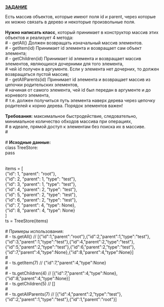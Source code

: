 <p><b><u>ЗАДАНИЕ</u></b></p>
<div>Есть массив объектов, которые имеют поля id и parent, через которые их можно связать в дерево и некоторые произвольные поля.<br /><br /><b>Нужно написать класс</b>, который принимает в конструктор массив этих объектов и реализует 4 метода:<br /># - getAll() Должен возвращать изначальный массив элементов.<br /># - getItem(id) Принимает id элемента и возвращает сам объект элемента;<br /># - getChildren(id) Принимает id элемента и возвращает массив элементов, являющихся дочерними для того элемента,<br /># чей id получен в аргументе. Если у элемента нет дочерних, то должен возвращаться пустой массив;<br /># - getAllParents(id) Принимает id элемента и возвращает массив из цепочки родительских элементов,<br /># начиная от самого элемента, чей id был передан в аргументе и до корневого элемента,<br /># т.е. должен получиться путь элемента наверх дерева через цепочку родителей к корню дерева. Порядок элементов важен!<br /><br /><b>Требования:</b> максимальное быстродействие, следовательно, минимальное количество обходов массива при операциях,<br /># в идеале, прямой доступ к элементам без поиска их в массиве.<br />#<br /><br /># <b>Исходные данные:</b><br />class TreeStore:<br />pass<br /><br /><br />items = [<br />{"id": 1, "parent": "root"},<br />{"id": 2, "parent": 1, "type": "test"},<br />{"id": 3, "parent": 1, "type": "test"},<br />{"id": 4, "parent": 2, "type": "test"},<br />{"id": 5, "parent": 2, "type": "test"},<br />{"id": 6, "parent": 2, "type": "test"},<br />{"id": 7, "parent": 4, "type": None},<br />{"id": 8, "parent": 4, "type": None}<br />]<br />ts = TreeStore(items)<br /><br /># Примеры использования:<br /># - ts.getAll() // [{"id":1,"parent":"root"},{"id":2,"parent":1,"type":"test"},{"id":3,"parent":1,"type":"test"},{"id":4,"parent":2,"type":"test"},{"id":5,"parent":2,"type":"test"},{"id":6,"parent":2,"type":"test"},{"id":7,"parent":4,"type":None},{"id":8,"parent":4,"type":None}]<br />#<br /># - ts.getItem(7) // {"id":7,"parent":4,"type":None}<br />#<br /># - ts.getChildren(4) // [{"id":7,"parent":4,"type":None},{"id":8,"parent":4,"type":None}]<br /># - ts.getChildren(5) // []<br />#<br /># - ts.getAllParents(7) // [{"id":4,"parent":2,"type":"test"},{"id":2,"parent":1,"type":"test"},{"id":1,"parent":"root"}]</div>

